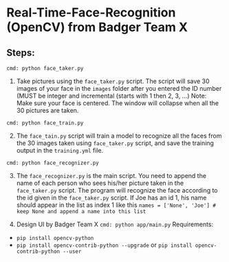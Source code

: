 # Real-Time-Face-Recognition (OpenCV) from Badger Team X

## Steps:

`cmd: python face_taker.py`
1) Take pictures using the `face_taker.py` script. The script will save 30 images of your face in the `images` folder after you entered the ID number (MUST be integer and incremental (starts with 1 then 2, 3, ...)
Note: Make sure your face is centered. The window will collapse when all the 30 pictures are taken.


`cmd: python face_train.py`

2) The `face_tain.py` script will train a model to recognize all the faces from the 30 images taken using `face_taker.py` script, and save the training output in the `training.yml` file.


`cmd: python face_recognizer.py`

3) The `face_recognizer.py` is the main script. You need to append the name of each person who sees his/her picture taken in the `face_taker.py` script. The program will recognize the face according to the id given in the `face_taker.py` script. If Joe has an id 1, his name should appear in the list as index 1 like this `names = ['None', 'Joe'] # keep None and append a name into this list`

4) Design UI by Badger Team X
`cmd: python app/main.py`
Requirements:

- `pip install opencv-python`
- `pip install opencv-contrib-python --upgrade` or `pip install opencv-contrib-python --user`
  
